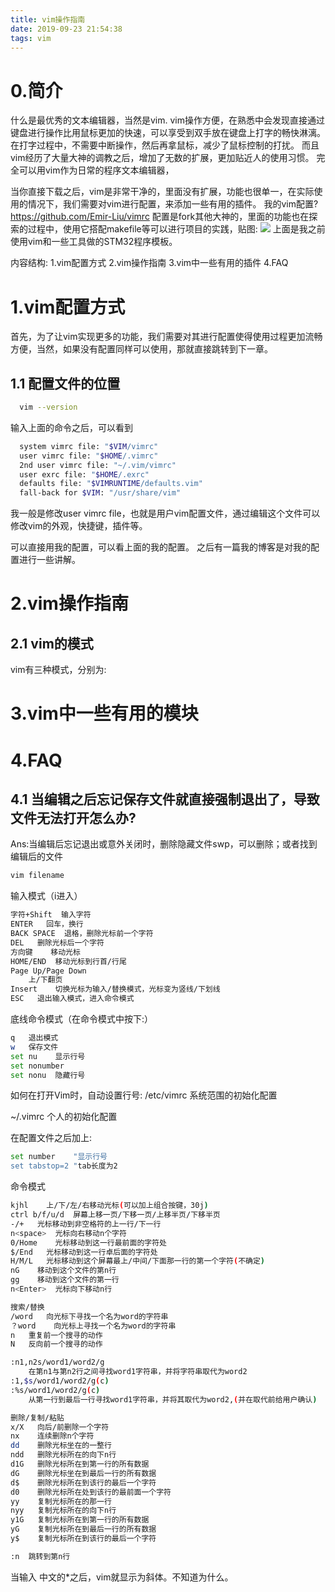 ```yaml
---
title: vim操作指南
date: 2019-09-23 21:54:38
tags: vim
---
```

# 0.简介
什么是最优秀的文本编辑器，当然是vim.
vim操作方便，在熟悉中会发现直接通过键盘进行操作比用鼠标更加的快速，可以享受到双手放在键盘上打字的畅快淋漓。
在打字过程中，不需要中断操作，然后再拿鼠标，减少了鼠标控制的打扰。
而且vim经历了大量大神的调教之后，增加了无数的扩展，更加贴近人的使用习惯。
完全可以用vim作为日常的程序文本编辑器，

当你直接下载之后，vim是非常干净的，里面没有扩展，功能也很单一，在实际使用的情况下，我们需要对vim进行配置，来添加一些有用的插件。
我的vim配置?https://github.com/Emir-Liu/vimrc
配置是fork其他大神的，里面的功能也在探索的过程中，使用它搭配makefile等可以进行项目的实践，贴图:
![](stm32工程.png)
上面是我之前使用vim和一些工具做的STM32程序模板。

内容结构:
1.vim配置方式
2.vim操作指南
3.vim中一些有用的插件
4.FAQ

# 1.vim配置方式
首先，为了让vim实现更多的功能，我们需要对其进行配置使得使用过程更加流畅方便，当然，如果没有配置同样可以使用，那就直接跳转到下一章。

## 1.1 配置文件的位置
```bash
  vim --version
```
输入上面的命令之后，可以看到
```bash
  system vimrc file: "$VIM/vimrc"
  user vimrc file: "$HOME/.vimrc"
  2nd user vimrc file: "~/.vim/vimrc"
  user exrc file: "$HOME/.exrc"
  defaults file: "$VIMRUNTIME/defaults.vim"
  fall-back for $VIM: "/usr/share/vim"
```
我一般是修改user vimrc file，也就是用户vim配置文件，通过编辑这个文件可以修改vim的外观，快捷键，插件等。

可以直接用我的配置，可以看上面的我的配置。
之后有一篇我的博客是对我的配置进行一些讲解。

# 2.vim操作指南

## 2.1 vim的模式
vim有三种模式，分别为:

# 3.vim中一些有用的模块
# 4.FAQ
## 4.1 当编辑之后忘记保存文件就直接强制退出了，导致文件无法打开怎么办?
Ans:当编辑后忘记退出或意外关闭时，删除隐藏文件swp，可以删除；或者找到编辑后的文件

```bash
vim filename
```
输入模式（i进入）
```bash 
字符+Shift  输入字符
ENTER   回车，换行
BACK SPACE  退格，删除光标前一个字符
DEL   删除光标后一个字符
方向键    移动光标
HOME/END  移动光标到行首/行尾 
Page Up/Page Down
    上/下翻页
Insert    切换光标为输入/替换模式，光标变为竖线/下划线
ESC   退出输入模式，进入命令模式
```

底线命令模式（在命令模式中按下:）
```bash
q   退出模式
w   保存文件
set nu    显示行号
set nonumber
set nonu  隐藏行号
```

如何在打开Vim时，自动设置行号:
/etc/vimrc  系统范围的初始化配置

~/.vimrc  个人的初始化配置

在配置文件之后加上:
```bash
set number    "显示行号
set tabstop=2 "tab长度为2
```

命令模式
```bash
kjhl    上/下/左/右移动光标(可以加上组合按键，30j)
ctrl b/f/u/d  屏幕上移一页/下移一页/上移半页/下移半页
-/+   光标移动到非空格符的上一行/下一行
n<space>  光标向右移动n个字符
0/Home    光标移动到这一行最前面的字符处
$/End   光标移动到这一行卓后面的字符处
H/M/L   光标移动到这个屏幕最上/中间/下面那一行的第一个字符(不确定)
nG    移动到这个文件的第n行
gg    移动到这个文件的第一行
n<Enter>  光标向下移动n行

搜索/替换
/word   向光标下寻找一个名为word的字符串
？word    向光标上寻找一个名为word的字符串
n   重复前一个搜寻的动作
N   反向前一个搜寻的动作

:n1,n2s/word1/word2/g
    在第n1与第n2行之间寻找word1字符串，并将字符串取代为word2
:1,$s/word1/word2/g(c)
:%s/word1/word2/g(c)
    从第一行到最后一行寻找word1字符串，并将其取代为word2,(并在取代前给用户确认)

删除/复制/粘贴
x/X   向后/前删除一个字符
nx    连续删除n个字符
dd    删除光标坐在的一整行
ndd   删除光标所在的向下n行
d1G   删除光标所在到第一行的所有数据
dG    删除光标坐在到最后一行的所有数据
d$    删除光标所在到该行的最后一个字符
d0    删除光标所在处到该行的最前面一个字符
yy    复制光标所在的那一行
nyy   复制光标所在的向下n行
y1G   复制光标所在到第一行的所有数据
yG    复制光标所在到最后一行的所有数据
y$    复制光标所在到该行的最后一个字符

:n  跳转到第n行
```

当输入 中文的*之后，vim就显示为斜体。不知道为什么。
